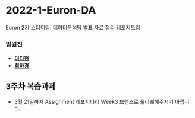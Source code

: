 # 2022-1-Euron-DA
Euron 2기 스터디팀: 데이터분석팀 발표 자료 정리 레포지토리

### 임원진   
- **[이다현](https://github.com/hopebii)**
- **[최하경](https://github.com/FleurHwai)**

## 3주차 복습과제
- 3월 21일까지 Assignment 레포지터리 Week3 브랜츠로 풀리퀘해주시기 바랍니다.

